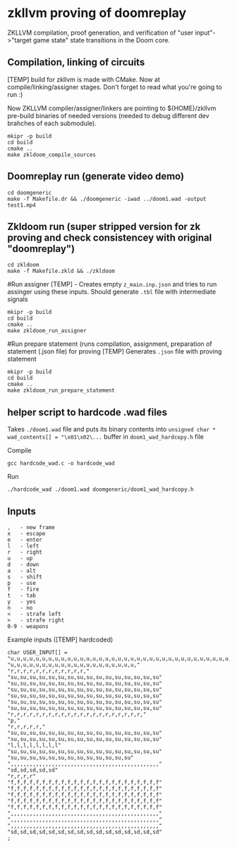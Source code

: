 # zkllvm proving of doomreplay
ZKLLVM compilation, proof generation, and verification of "user input"->"target game state" state transitions in the Doom core.


## Compilation, linking of circuits
[TEMP] build for zkllvm is made with CMake. Now at compile/linking/assigner stages. Don't forget to read what you're going to run :)

Now ZKLLVM compiler/assigner/linkers are pointing to ${HOME}/zkllvm pre-build binaries of needed versions
(needed to debug different dev brahches of each submodule).
```
mkipr -p build
cd build
cmake .. 
make zkldoom_compile_sources
```


## Doomreplay run (generate video demo)
```
cd doomgeneric
make -f Makefile.dr && ./doomgeneric -iwad ../doom1.wad -output test1.mp4
```

## Zkldoom run (super stripped version for zk proving and check consistencey with original "doomreplay")
```
cd zkldoom
make -f Makefile.zkld && ./zkldoom
```

#Run assigner
[TEMP] - Creates empty ```z_main.inp.json``` and tries to run assinger using these inputs. Should generate ```.tbl``` file with intermediate signals
```
mkipr -p build
cd build
cmake .. 
make zkldoom_run_assigner
```

#Run prepare statement (runs compilation, assignment, preparation of statement (.json file) for proving
[TEMP] Generates ```.json``` file with proving statement
```
mkipr -p build
cd build
cmake .. 
make zkldoom_run_prepare_statement
```




## helper script to hardcode .wad files

Takes ```./doom1.wad``` file and puts its binary contents into ```unsigned char * wad_contents[] = "\x01\x02\...``` buffer in ```doom1_wad_hardcopy.h``` file

Compile
```
gcc hardcode_wad.c -o hardcode_wad
```

Run
```
./hardcode_wad ./doom1.wad doomgeneric/doom1_wad_hardcopy.h

```


## Inputs

```
,   - new frame
x   - escape
e   - enter
l   - left
r   - right
u   - up
d   - down
a   - alt
s   - shift
p   - use
f   - fire
t   - tab
y   - yes
n   - no
<   - strafe left
>   - strafe right
0-9 - weapons
```

Example inputs ([TEMP] hardcoded)
```
char USER_INPUT[] =
"u,u,u,u,u,u,u,u,u,u,u,u,u,u,u,u,u,u,u,u,u,u,u,u,u,u,u,u,u,u,u,u,u,u,u,u,u,u,u,u,"
"u,u,u,u,u,u,u,u,u,u,u,u,u,u,u,u,u,u,u,u,"
"r,r,r,r,r,r,r,r,r,r,r,r,"
"su,su,su,su,su,su,su,su,su,su,su,su,su,su,su,su"
"su,su,su,su,su,su,su,su,su,su,su,su,su,su,su,su"
"su,su,su,su,su,su,su,su,su,su,su,su,su,su,su,su"
"su,su,su,su,su,su,su,su,su,su,su,su,su,su,su,su"
"su,su,su,su,su,su,su,su,su,su,su,su,su,su,su,su"
"su,su,su,su,su,su,su,su,su,su,su,su,su,su,su,su"
"r,r,r,r,r,r,r,r,r,r,r,r,r,r,r,r,r,r,r,r,r,"
"p,"
"r,r,r,r,r,"
"su,su,su,su,su,su,su,su,su,su,su,su,su,su,su,su"
"su,su,su,su,su,su,su,su,su,su,su,su,su,su,su,su"
"l,l,l,l,l,l,l,l"
"su,su,su,su,su,su,su,su,su,su,su,su,su,su,su,su"
"su,su,su,su,su,su,su,su,su,su,su,su,su"
",,,,,,,,,,,,,,,,,,,,,,,,,,,,,,,,,,,,,,,,,,,,,,,"
"sd,sd,sd,sd,sd"
"r,r,r,r"
"f,f,f,f,f,f,f,f,f,f,f,f,f,f,f,f,f,f,f,f,f,f,f,f"
"f,f,f,f,f,f,f,f,f,f,f,f,f,f,f,f,f,f,f,f,f,f,f,f"
"f,f,f,f,f,f,f,f,f,f,f,f,f,f,f,f,f,f,f,f,f,f,f,f"
"f,f,f,f,f,f,f,f,f,f,f,f,f,f,f,f,f,f,f,f,f,f,f,f"
"f,f,f,f,f,f,f,f,f,f,f,f,f,f,f,f,f,f,f,f,f,f,f,f"
",,,,,,,,,,,,,,,,,,,,,,,,,,,,,,,,,,,,,,,,,,,,,,,"
",,,,,,,,,,,,,,,,,,,,,,,,,,,,,,,,,,,,,,,,,,,,,,,"
",,,,,,,,,,,,,,,,,,,,,,,,,,,,,,,,,,,,,,,,,,,,,,,"
"sd,sd,sd,sd,sd,sd,sd,sd,sd,sd,sd,sd,sd,sd,sd,sd"
;
```
